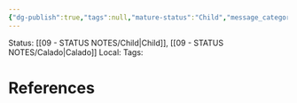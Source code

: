 ```yaml
---
{"dg-publish":true,"tags":null,"mature-status":"Child","message_category":null,"created":"2025-10-13T20:17:13.933+01:00","speech-status":"Calado","local":null,"dg-note-icon":"child","noteI":"child","updated":"2025-10-21T15:09:02.270+01:00","title":"<% tp.file.title %>","permalink":"/11-templates/message-note/","dgPassFrontmatter":true,"noteIcon":"child"}
---
```


Status: [[09 - STATUS NOTES/Child\|Child]], [[09 - STATUS NOTES/Calado\|Calado]]
Local: 
Tags: 



# References

